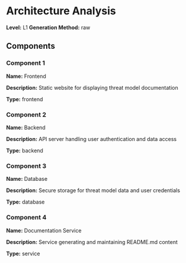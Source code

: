 # Architecture Analysis

**Level:** L1
**Generation Method:** raw

## Components

### Component 1

**Name:** Frontend

**Description:** Static website for displaying threat model documentation

**Type:** frontend

### Component 2

**Name:** Backend

**Description:** API server handling user authentication and data access

**Type:** backend

### Component 3

**Name:** Database

**Description:** Secure storage for threat model data and user credentials

**Type:** database

### Component 4

**Name:** Documentation Service

**Description:** Service generating and maintaining README.md content

**Type:** service

